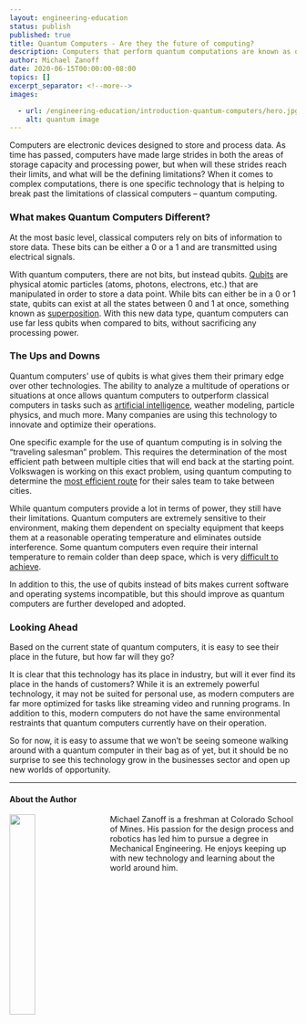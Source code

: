 ```yaml
---
layout: engineering-education
status: publish
published: true
title: Quantum Computers - Are they the future of computing?
description: Computers that perform quantum computations are known as quantum computers. Quantum computing is the use of quantum-mechanical processing such as superposition and entanglement to perform computation.
author: Michael Zanoff
date: 2020-06-15T00:00:00-08:00
topics: []
excerpt_separator: <!--more-->
images:

  - url: /engineering-education/introduction-quantum-computers/hero.jpg
    alt: quantum image
---
```

Computers are electronic devices designed to store and process data. As time has passed, computers have made large strides in both the areas of storage capacity and processing power, but when will these strides reach their limits, and what will be the defining limitations? When it comes to complex computations, there is one specific technology that is helping to break past the limitations of classical computers – quantum computing.
<!--more-->

### What makes Quantum Computers Different?
At the most basic level, classical computers rely on bits of information to store data. These bits can be either a 0 or a 1 and are transmitted using electrical signals.

With quantum computers, there are not bits, but instead qubits. [Qubits](https://en.wikipedia.org/wiki/Qubit) are physical atomic particles (atoms, photons, electrons, etc.) that are manipulated in order to store a data point. While bits can either be in a 0 or 1 state, qubits can exist at all the states between 0 and 1 at once, something known as [superposition](https://computer.howstuffworks.com/quantum-computer1.htm). With this new data type, quantum computers can use far less qubits when compared to bits, without sacrificing any processing power.

### The Ups and Downs
Quantum computers' use of qubits is what gives them their primary edge over other technologies. The ability to analyze a multitude of operations or situations at once allows quantum computers to outperform classical computers in tasks such as [artificial intelligence](https://en.wikipedia.org/wiki/Artificial_intelligence), weather modeling, particle physics, and much more. Many companies are using this technology to innovate and optimize their operations.

One specific example for the use of quantum computing is in solving the “traveling salesman” problem. This requires the determination of the most efficient path between multiple cities that will end back at the starting point. Volkswagen is working on this exact problem, using quantum computing to determine the [most efficient route](https://builtin.com/hardware/quantum-computing-applications) for their sales team to take between cities.

While quantum computers provide a lot in terms of power, they still have their limitations. Quantum computers are extremely sensitive to their environment, making them dependent on specialty equipment that keeps them at a reasonable operating temperature and eliminates outside interference. Some quantum computers even require their internal temperature to remain colder than deep space, which is very [difficult to achieve](https://www.scientificamerican.com/article/how-close-are-we-really-to-building-a-quantum-computer/).

In addition to this, the use of qubits instead of bits makes current software and operating systems incompatible, but this should improve as quantum computers are further developed and adopted.

### Looking Ahead
Based on the current state of quantum computers, it is easy to see their place in the future, but how far will they go?

It is clear that this technology has its place in industry, but will it ever find its place in the hands of customers? While it is an extremely powerful technology, it may not be suited for personal use, as modern computers are far more optimized for tasks like streaming video and running programs. In addition to this, modern computers do not have the same environmental restraints that quantum computers currently have on their operation.

So for now, it is easy to assume that we won’t be seeing someone walking around with a quantum computer in their bag as of yet, but it should be no surprise to see this technology grow in the businesses sector and open up new worlds of opportunity.

---

#### About the Author
<img style="float: left; padding-right: 5%; margin-bottom: 10px; width:30%;" src="/assets/images/education/authors/michael-zanoff.jpeg">Michael Zanoff is a freshman at Colorado School of Mines. His passion for the design process and robotics has led him to pursue a degree in Mechanical Engineering. He enjoys keeping up with new technology and learning about the world around him.
